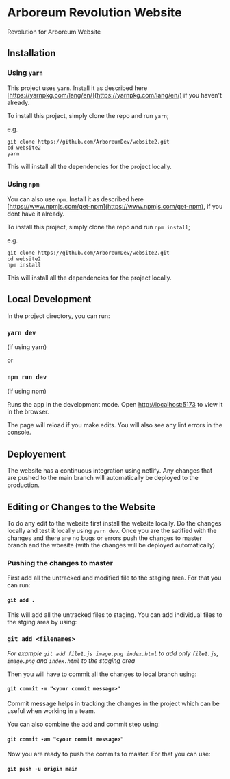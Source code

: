 # Arboreum Revolution Website

Revolution for Arboreum Website

## Installation

### Using `yarn`

This project uses `yarn`. Install it as described here [https://yarnpkg.com/lang/en/](https://yarnpkg.com/lang/en/) if you haven't already.

To install this project, simply clone the repo and run `yarn`;

e.g.

    git clone https://github.com/ArboreumDev/website2.git
    cd website2
    yarn

This will install all the dependencies for the project locally.

### Using `npm`

You can also use `npm`. Install it as described here [https://www.npmjs.com/get-npm](https://www.npmjs.com/get-npm), if you dont have it already.

To install this project, simply clone the repo and run `npm install`;

e.g.

    git clone https://github.com/ArboreumDev/website2.git
    cd website2
    npm install

This will install all the dependencies for the project locally.

## Local Development

In the project directory, you can run:

### `yarn dev`

(if using yarn)

or

### `npm run dev`

(if using npm)

Runs the app in the development mode.
Open [http://localhost:5173](http://localhost:5173) to view it in the browser.

The page will reload if you make edits.
You will also see any lint errors in the console.

## Deployement

The website has a continuous integration using netlify. Any changes that are pushed to the main branch will automatically be deployed to the production.

## Editing or Changes to the Website

To do any edit to the website first install the website locally. Do the changes locally and test it locally using `yarn dev`. Once you are the satified with the changes and there are no bugs or errors push the changes to master branch and the wbesite (with the changes will be deployed automatically)

### Pushing the changes to master

First add all the untracked and modified file to the staging area. For that you can run:

#### `git add .`

This will add all the untracked files to staging. You can add individual files to the stging area by using:

### `git add <filenames>`

_For example `git add file1.js image.png index.html` to add only `file1.js`, `image.png` and `index.html` to the staging area_

Then you will have to commit all the changes to local branch using:

#### `git commit -m "<your commit message>"`

Commit message helps in tracking the changes in the project which can be useful when working in a team.

You can also combine the add and commit step using:

#### `git commit -am "<your commit message>"`

Now you are ready to push the commits to master. For that you can use:

#### `git push -u origin main`
